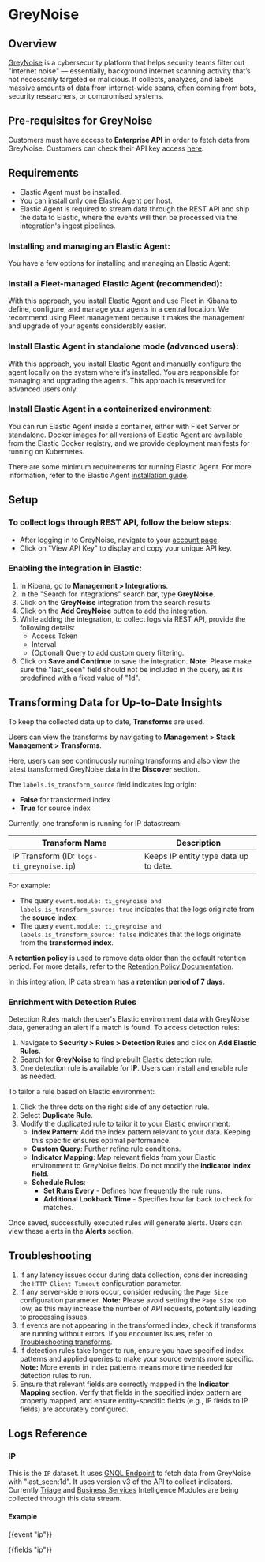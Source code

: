# GreyNoise

## Overview

[GreyNoise](https://www.greynoise.io/) is a cybersecurity platform that helps security teams filter out "internet noise" — essentially, background internet scanning activity that’s not necessarily targeted or malicious. It collects, analyzes, and labels massive amounts of data from internet-wide scans, often coming from bots, security researchers, or compromised systems.

## Pre-requisites for GreyNoise

Customers must have access to **Enterprise API** in order to fetch data from GreyNoise. Customers can check their API key access [here](https://viz.greynoise.io/account/api-key).

## Requirements

- Elastic Agent must be installed.
- You can install only one Elastic Agent per host.
- Elastic Agent is required to stream data through the REST API and ship the data to Elastic, where the events will then be processed via the integration's ingest pipelines.

### Installing and managing an Elastic Agent:

You have a few options for installing and managing an Elastic Agent:

### Install a Fleet-managed Elastic Agent (recommended):

With this approach, you install Elastic Agent and use Fleet in Kibana to define, configure, and manage your agents in a central location. We recommend using Fleet management because it makes the management and upgrade of your agents considerably easier.

### Install Elastic Agent in standalone mode (advanced users):

With this approach, you install Elastic Agent and manually configure the agent locally on the system where it’s installed. You are responsible for managing and upgrading the agents. This approach is reserved for advanced users only.

### Install Elastic Agent in a containerized environment:

You can run Elastic Agent inside a container, either with Fleet Server or standalone. Docker images for all versions of Elastic Agent are available from the Elastic Docker registry, and we provide deployment manifests for running on Kubernetes.

There are some minimum requirements for running Elastic Agent. For more information, refer to the Elastic Agent [installation guide](https://www.elastic.co/guide/en/fleet/current/elastic-agent-installation.html).

## Setup

### To collect logs through REST API, follow the below steps:

- After logging in to GreyNoise, navigate to your [account page](https://viz.greynoise.io/account/api-key).
- Click on "View API Key" to display and copy your unique API key.

### Enabling the integration in Elastic:

1. In Kibana, go to **Management > Integrations**.
2. In the "Search for integrations" search bar, type **GreyNoise**.
3. Click on the **GreyNoise** integration from the search results.
4. Click on the **Add GreyNoise** button to add the integration.
5. While adding the integration, to collect logs via REST API, provide the following details:
   - Access Token
   - Interval
   - (Optional) Query to add custom query filtering.
6. Click on **Save and Continue** to save the integration.
**Note:** Please make sure the "last_seen" field should not be included in the query, as it is predefined with a fixed value of "1d".

## Transforming Data for Up-to-Date Insights

To keep the collected data up to date, **Transforms** are used.

Users can view the transforms by navigating to **Management > Stack Management > Transforms**.

Here, users can see continuously running transforms and also view the latest transformed GreyNoise data in the **Discover** section.

The `labels.is_transform_source` field indicates log origin:
- **False** for transformed index
- **True** for source index

Currently, one transform is running for IP datastream:

| Transform Name                                                                        | Description                                              |
| ------------------------------------------------------------------------------------- | -------------------------------------------------------- |
| IP Transform (ID: `logs-ti_greynoise.ip`)                        | Keeps IP entity type data up to date.                    |

For example:

- The query `event.module: ti_greynoise and labels.is_transform_source: true` indicates that the logs originate from the **source index**.
- The query `event.module: ti_greynoise and labels.is_transform_source: false` indicates that the logs originate from the **transformed index**.

A **retention policy** is used to remove data older than the default retention period. For more details, refer to the [Retention Policy Documentation](<https://www.elastic.co/guide/en/elasticsearch/reference/current/put-transform.html#:~:text=to%20false.-,retention_policy,-(Optional%2C%20object)%20Defines>).

In this integration, IP data stream has a **retention period of 7 days**.

### Enrichment with Detection Rules

Detection Rules match the user's Elastic environment data with GreyNoise data, generating an alert if a match is found. To access detection rules:

1. Navigate to **Security > Rules > Detection Rules** and click on **Add Elastic Rules**.
2. Search for **GreyNoise** to find prebuilt Elastic detection rule.
3. One detection rule is available for **IP**. Users can install and enable rule as needed.

To tailor a rule based on Elastic environment:

1. Click the three dots on the right side of any detection rule.
2. Select **Duplicate Rule**.
3. Modify the duplicated rule to tailor it to your Elastic environment:
   - **Index Pattern**: Add the index pattern relevant to your data. Keeping this specific ensures optimal performance.
   - **Custom Query**: Further refine rule conditions.
   - **Indicator Mapping**: Map relevant fields from your Elastic environment to GreyNoise fields. Do not modify the **indicator index field**.
   - **Schedule Rules**:
     - **Set Runs Every** - Defines how frequently the rule runs.
     - **Additional Lookback Time** - Specifies how far back to check for matches.

Once saved, successfully executed rules will generate alerts. Users can view these alerts in the **Alerts** section.

## Troubleshooting

1. If any latency issues occur during data collection, consider increasing the `HTTP Client Timeout` configuration parameter.
2. If any server-side errors occur, consider reducing the `Page Size` configuration parameter.
   **Note:** Please avoid setting the `Page Size` too low, as this may increase the number of API requests, potentially leading to processing issues.
3. If events are not appearing in the transformed index, check if transforms are running without errors. If you encounter issues, refer to [Troubleshooting transforms](https://www.elastic.co/guide/en/elasticsearch/reference/current/transform-troubleshooting.html).
4. If detection rules take longer to run, ensure you have specified index patterns and applied queries to make your source events more specific.
   **Note:** More events in index patterns means more time needed for detection rules to run.
5. Ensure that relevant fields are correctly mapped in the **Indicator Mapping** section. Verify that fields in the specified index pattern are properly mapped, and ensure entity-specific fields (e.g., IP fields to IP fields) are accurately configured.

## Logs Reference

### IP

This is the `IP` dataset. It uses [GNQL Endpoint](https://docs.greynoise.io/reference/gnqlquery-1) to fetch data from GreyNoise with "last_seen:1d". It uses version v3 of the API to collect indicators. Currently [Triage](https://docs.greynoise.io/docs/intelligence-module-triage) and [Business Services](https://docs.greynoise.io/docs/intelligence-module-business-services) Intelligence Modules are being collected through this data stream.

#### Example

{{event "ip"}}

{{fields "ip"}}
